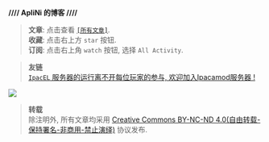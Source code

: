 **//// ApliNi 的博客 ////**


> **文章**: 点击查看 [`[所有文章]`](https://github.com/ApliNi/blog/issues).  
> **收藏**: 点击右上方 `star` 按钮.  
> **订阅**: 点击右上角 `watch` 按钮, 选择 `All Activity`.  


> **友链**  
> [`IpacEL` 服务器的运行离不开每位玩家的参与, 欢迎加入Ipacamod服务器 !](https://ipacel.cc/)


![](https://ipacel.top/api/v3/file/get/8204/LinkaC%E7%A7%BB%E5%8A%A8%E7%AB%AF%E6%8C%89%E9%94%AE.png?sign=I2YsF73tlbZQkkQXJ6Ch9bHqHVqTT_cv9-oY_kVIskM%3D%3A0)


> **转载**  
> 除注明外, 所有文章均采用 [Creative Commons BY-NC-ND 4.0\(自由转载-保持署名-非商用-禁止演绎\)](http://creativecommons.org/licenses/by-nc-nd/4.0/deed.zh) 协议发布.  
